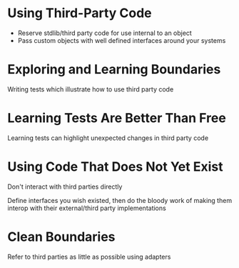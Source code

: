 # Using Third-Party Code

- Reserve stdlib/third party code for use internal to an object
- Pass custom objects with well defined interfaces around your systems

# Exploring and Learning Boundaries

Writing tests which illustrate how to use third party code 

# Learning Tests Are Better Than Free

Learning tests can highlight unexpected changes in third party code

# Using Code That Does Not Yet Exist

Don't interact with third parties directly

Define interfaces you wish existed, then do the bloody work of making them interop with their external/third party implementations

# Clean Boundaries

Refer to third parties as little as possible using adapters
